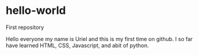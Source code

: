 # hello-world
First repository

Hello everyone my name is Uriel and this is my first time on github. I so far have learned HTML, CSS, Javascript, and abit of python.
